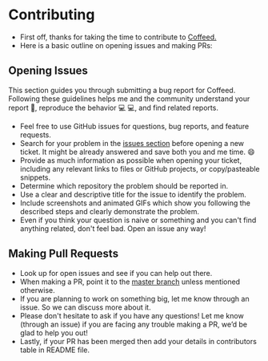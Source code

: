 # Contributing

* First off, thanks for taking the time to contribute to [Coffeed.](https://github.com/Nishchayverma/Coffeed)
* Here is a basic outline on opening issues and making PRs:


 ##  Opening Issues

This section guides you through submitting a bug report for Coffeed. Following these guidelines helps me and the community understand your report 📝, reproduce the behavior 💻 💻, and find related reports.

* Feel free to use GitHub issues for questions, bug reports, and feature requests.
* Search for your problem in the [issues section](https://github.com/Nishchayverma/Coffeed/issues) before opening a new ticket. It might be already answered and save both you and me time. 😄
* Provide as much information as possible when opening your ticket, including any relevant links to files or GitHub projects, or copy/pasteable snippets.
* Determine which repository the problem should be reported in.
* Use a clear and descriptive title for the issue to identify the problem.
* Include screenshots and animated GIFs which show you following the described steps and clearly demonstrate the problem.
* Even if you think your question is naive or something and you can't find anything related, don't feel bad. Open an issue any way!

## Making Pull Requests
    
* Look up for open issues and see if you can help out there.
* When making a PR, point it to the [master branch](https://github.com/Nishchayverma/Coffeed/tree/master) unless mentioned otherwise.
* If you are planning to work on something big, let me know through an issue. So we can discuss more about it.
* Please don't hesitate to ask if you have any questions! Let me know (through an issue) if you are facing any trouble making a PR, we’d be glad to help you out!
* Lastly, if your PR has been merged then add your details in contributors table in README file.
